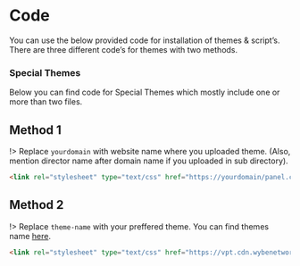 # Code

You can use the below provided code for installation of themes & script’s. There are three different code’s for themes with two methods.

### Special Themes

Below you can find code for Special Themes which mostly include one or more than two files.

## Method 1

!> Replace `yourdomain` with website name where you uploaded theme. (Also, mention director name after domain name if you uploaded in sub directory).

```html
<link rel="stylesheet" type="text/css" href="https://yourdomain/panel.css" />
```

## Method 2

!> Replace `theme-name` with your preffered theme. You can find themes name [here](https://docs.wybenetwork.com/vistapanel-themes/#/themes-name).

```html
<link rel="stylesheet" type="text/css" href="https://vpt.cdn.wybenetwork.com/theme-name/panel.css" />
```
